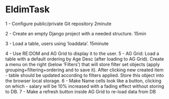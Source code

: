 # EldimTask

1 - Configure public/private Git repository
2minute

2 - Create an empty Django project with a needed structure.
15min

3 - Load a table, users using ‘loaddata’.
15minute

4 - Use RE:DOM and AG Grid to display it to the user.
5 - AG Grid: Load a table with a default ordering by Age Desc (after loading to AG
Grid). Create a menu on the right (below ‘Filters’) that will store filter set objects
(apply grouping+filtering+ordering and to save it). After clicking new created item -
table should be updated according to filters applied. Store this object into the
browser local storage.
6 - Make Name cells look like a button, clicking on which - salary will be 10%
increased with a fading effect without storing to DB.
7 - Make a refresh button inside AG Grid to re-load data from DB